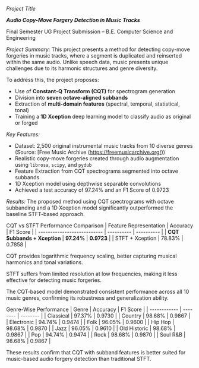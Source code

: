*Project Title*

***Audio Copy-Move Forgery Detection in Music Tracks***

Final Semester UG Project Submission – B.E. Computer Science and Engineering

*Project Summary:*
This project presents a method for detecting copy-move forgeries in music tracks, where a segment is duplicated and reinserted within the same audio. Unlike speech data, music presents unique challenges due to its harmonic structures and genre diversity.

To address this, the project proposes:

- Use of **Constant-Q Transform (CQT)** for spectrogram generation  
- Division into **seven octave-aligned subbands**  
- Extraction of **multi-domain features** (spectral, temporal, statistical, tonal)  
- Training a **1D Xception** deep learning model to classify audio as original or forged

*Key Features:*

- Dataset: 2,500 original instrumental music tracks from 10 diverse genres (Source: [Free Music Archive (https://freemusicarchive.org/))
- Realistic copy-move forgeries created through audio augmentation using `librosa`, `scipy`, and `pydub`
- Feature Extraction from CQT spectrograms segmented into octave subbands
- 1D Xception model using depthwise separable convolutions
- Achieved a test accuracy of 97.24% and an F1 Score of 0.9723

*Results:*
The proposed method using CQT spectrograms with octave subbanding and a 1D Xception model significantly outperformed the baseline STFT-based approach.

CQT vs STFT Performance Comparison
| Feature Representation      | Accuracy   | F1 Score   |
| --------------------------- | ---------- | ---------- |
| **CQT Subbands + Xception** | **97.24%** | **0.9723** |
| STFT + Xception             | 78.83%     | 0.7858     |

CQT provides logarithmic frequency scaling, better capturing musical harmonics and tonal variations.

STFT suffers from limited resolution at low frequencies, making it less effective for detecting music forgeries.

The CQT-based model demonstrated consistent performance across all 10 music genres, confirming its robustness and generalization ability.

Genre-Wise Performance
| Genre        | Accuracy | F1 Score |
| ------------ | -------- | -------- |
| Classical    | 97.37%   | 0.9730   |
| Country      | 98.68%   | 0.9867   |
| Electronic   | 94.74%   | 0.9474   |
| Folk         | 96.05%   | 0.9600   |
| Hip Hop      | 98.68%   | 0.9870   |
| Jazz         | 96.05%   | 0.9610   |
| Old Historic | 98.68%   | 0.9867   |
| Pop          | 94.74%   | 0.9474   |
| Rock         | 98.68%   | 0.9870   |
| Soul R\&B    | 98.68%   | 0.9867   |

These results confirm that CQT with subband features is better suited for music-based audio forgery detection than traditional STFT.
